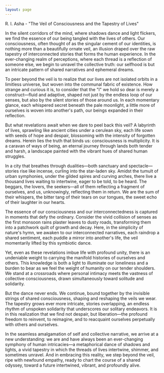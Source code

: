 ```yaml
---
layout: page
---
```

R. I. Asha - "The Veil of Consciousness and the Tapestry of Lives"

In the silent corridors of the mind, where shadows dance and light flickers, we find the essence of our being tangled with the lives of others. Our consciousness, often thought of as the singular cement of our identities, is nothing more than a beautifully ornate veil, an illusion draped over the raw tapestry of interconnected stories that forms the human experience. In the ever-changing realm of perceptions, where each thread is a reflection of someone else, we begin to unravel the collective truth: our selfhood is but an intricate pattern of shared narratives and ephemeral dreams.

To peer beyond the veil is to realize that our lives are not isolated orbits in a limitless universe, but woven into the communal fabric of existence. How strange and curious it is, to consider that the "I" we hold so dear is merely a construct—fluid and adaptive, shaped not just by the endless loop of our senses, but also by the silent stories of those around us. In each momentary glance, each whispered secret beneath the pale moonlight, a little more of ourselves is woven into another's path, our beings expanded in their reflection.

But what revelations await when we dare to peel back this veil? A labyrinth of lives, sprawling like ancient cities under a cerulean sky, each life sown with seeds of hope and despair, blossoming with the intensity of forgotten dreams. Herein lies the truth that binds us: consciousness is multiplicity. It is a caravan of ways of being, an eternal journey through lands both tender and harsh, a landscape painted with the vibrant hues of shared human struggles.

In a city that breathes through dualities—both sanctuary and spectacle—stories rise like incense, curling into the star-laden sky. Amidst the tumult of urban symphonies, under the gilded spires and curving arches, there live a thousand lives waiting to intertwine, eager to be told, to be heard. The beggars, the lovers, the seekers—all of them reflecting a fragment of ourselves, and us, unknowingly, reflecting them in return. We are the sum of their whispers, the bitter tang of their tears on our tongues, the sweet echo of their laughter in our hearts.

The essence of our consciousness and our interconnectedness is captured in moments that defy the ordinary. Consider the vivid collision of senses as the first monsoon rains plaster leaves to dusty roads, transforming them into a patchwork quilt of growth and decay. Here, in the simplicity of nature's hymn, we awaken to our interconnected narratives, each raindrop a shared sentiment, each puddle a mirror into another's life, the veil momentarily lifted by this symbiotic dance.

Yet, even as these revelations imbue life with profound unity, there is an undeniable weight to carrying the manifold histories of ourselves and others. This knowledge is both a light to illuminate our loneliness and a burden to bear as we feel the weight of humanity on our tender shoulders. We stand at a crossroads where personal intimacy meets the vastness of collective consciousness, drawn simultaneously toward solitude and solidarity.

But the dance never ends. We continue, bound together by the invisible strings of shared consciousness, shaping and reshaping the veils we wear. The tapestry grows ever more intricate, stories overlapping, an endless rhythm of unspoken solidarity that underscores our solitary endeavors. It is in this realization that we find not despair, but liberation—the profound freedom to reinvent, to reimagine, and to reacquaint ourselves perpetually with others and ourselves.

In the seamless amalgamation of self and collective narrative, we arrive at a new understanding: we are and have always been an ever-changing symphony of human intricacies—a metaphorical dance of shadows and lights, a vivid tapestry in which the threads of lives intertwine, shimmer, and sometimes unravel. And in embracing this reality, we step beyond the veil, ripe with newfound empathy, ready to chart the course of a shared odyssey, toward a future intertwined, vibrant, and profoundly alive.